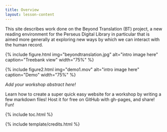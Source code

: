 ```yaml
---
title: Overview
layout: lesson-content
---
```


This site describes work done on the Beyond Translation (BT) project, a new reading environment for the Perseus Digital Library in particular that is aimed more generally at exploring new ways by which we can interact with the human record. 

{% include figure.html img="beyondtranslation.jpg" alt="intro image here" caption="Treebank view" width="75%" %}

{% include figure2.html img="demo1.mov" alt="intro image here" caption="Demo" width="75%" %}

*Add your workshop abstract here!*

Learn how to create a super quick easy website for a workshop by writing a few markdown files! 
Host it for free on GitHub with gh-pages, and share!
Fun!

{% include toc.html %}

{% include template/credits.html %}
